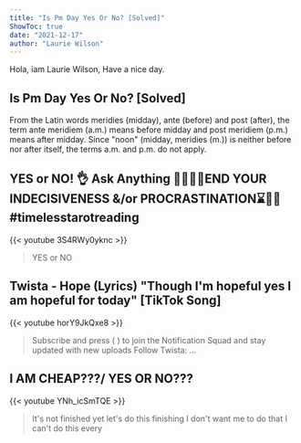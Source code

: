 ```yaml
---
title: "Is Pm Day Yes Or No? [Solved]"
ShowToc: true 
date: "2021-12-17"
author: "Laurie Wilson" 
---
```


Hola, iam Laurie Wilson, Have a nice day.
## Is Pm Day Yes Or No? [Solved]
From the Latin words meridies (midday), ante (before) and post (after), the term ante meridiem (a.m.) means before midday and post meridiem (p.m.) means after midday. Since "noon" (midday, meridies (m.)) is neither before nor after itself, the terms a.m. and p.m. do not apply.

## YES or NO! 👌 Ask Anything 🙏🤷‍♀️🙏END YOUR INDECISIVENESS &/or PROCRASTINATION⌛🎁🌞#timelesstarotreading
{{< youtube 3S4RWy0yknc >}}
>YES or NO

## Twista - Hope (Lyrics) "Though I'm hopeful yes I am hopeful for today" [TikTok Song]
{{< youtube horY9JkQxe8 >}}
>Subscribe and press (  ) to join the Notification Squad and stay updated with new uploads Follow Twista: ...

## I AM CHEAP???/ YES OR NO???
{{< youtube YNh_icSmTQE >}}
>It's not finished yet let's do this finishing I don't want me to do that I can't do this every 

